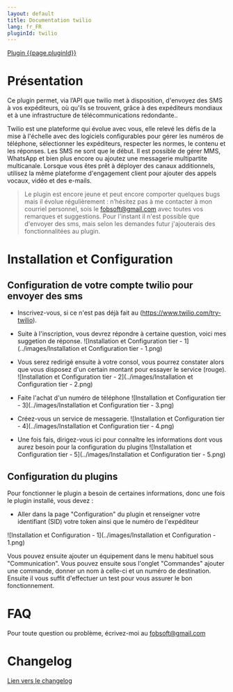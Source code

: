 ```yaml
---
layout: default
title: Documentation twilio
lang: fr_FR
pluginId: twilio
---
```


<div id="title">
<a href="../../../{{site.baseurl}}/{{page.pluginId}}/{{page.lang}}">Plugin {{page.pluginId}}</a>
</div>

# Présentation
Ce plugin permet, via l’API que twilio met à disposition, d'envoyez des SMS à vos expéditeurs, où qu'ils se trouvent, grâce à des expéditeurs mondiaux et à une infrastructure de télécommunications redondante..
 
Twilio est une plateforme qui évolue avec vous, elle relevé les défis de la mise à l'échelle avec des logiciels configurables pour gérer les numéros de téléphone, sélectionner les expéditeurs, respecter les normes, le contenu et les réponses.
Les SMS ne sont que le début. Il est possible de gérer MMS, WhatsApp et bien plus encore ou ajoutez une messagerie multipartite multicanale. 
Lorsque vous êtes prêt à déployer des canaux additionnels, utilisez la même plateforme d'engagement client pour ajouter des appels vocaux, vidéo et des e-mails.

> Le plugin est encore jeune et peut encore comporter quelques bugs mais il évolue régulièrement : n’hésitez pas à me contacter à mon courriel personnel, sois le fobsoft@gmail.com avec toutes vos remarques et suggestions. Pour l'instant il n'est possible que d'envoyer des sms, mais selon les demandes futur j'ajouterais des fonctionnalitées au plugin.

# Installation et Configuration

## Configuration de votre compte twilio pour envoyer des sms
* Inscrivez-vous, si ce n'est pas déjà fait au (https://www.twilio.com/try-twilio).

* Suite à l'inscription, vous devrez répondre à certaine question, voici mes suggetion de réponse.
![Installation et Configuration tier - 1](../images/Installation et Configuration tier - 1.png)

* Vous serez redirigé ensuite à votre consol, vous pourrez constater alors que vous disposez d'un certain montant pour essayer le service (rouge).
![Installation et Configuration tier - 2](../images/Installation et Configuration tier - 2.png)

* Faite l'achat d'un numéro de téléphone
![Installation et Configuration tier - 3](../images/Installation et Configuration tier - 3.png)

* Créez-vous un service de messagerie.
![Installation et Configuration tier - 4](../images/Installation et Configuration tier - 4.png)

* Une fois fais, dirigez-vous ici pour connaître les informations dont vous aurez besoin pour la configuration du plugins
![Installation et Configuration tier - 5](../images/Installation et Configuration tier - 5.png)

## Configuration du plugins 
Pour fonctionner le plugin a besoin de certaines informations, donc une fois le plugin installé, vous devez :
- Aller dans la page "Configuration" du plugin et renseigner votre identifiant (SID) votre token ainsi que le numéro de l'expéditeur

![Installation et Configuration - 1](../images/Installation et Configuration - 1.png)

Vous pouvez ensuite ajouter un équipement dans le menu habituel sous "Communication".
Vous pouvez ensuite sous l'onglet "Commandes" ajouter une commande, donner un nom à celle-ci et un numéro de destination.
Ensuite il vous suffit d'effectuer un test pour vous assurer le bon fonctionnement.

# FAQ
Pour toute question ou problème, écrivez-moi au fobsoft@gmail.com 

# Changelog
[Lien vers le changelog](./changelog.md)
